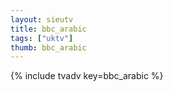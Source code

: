 ```yaml
--- 
layout: sieutv
title: bbc_arabic
tags: ["uktv"]
thumb: bbc_arabic
---
```

{% include tvadv key=bbc_arabic %}
